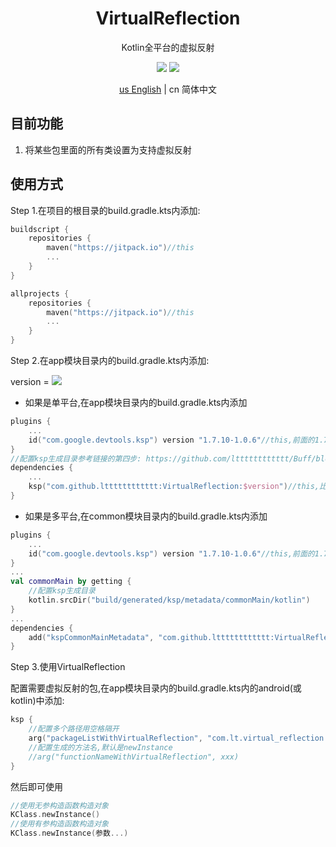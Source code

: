 <h1 align="center">VirtualReflection</h1>

<p align="center">Kotlin全平台的虚拟反射</p>

<p align="center">
<img src="https://img.shields.io/badge/license-Apache%202-blue.svg?maxAge=2592000">
<img src="https://jitpack.io/v/ltttttttttttt/VirtualReflection.svg"/>
</p>

<div align="center"><a href="https://github.com/ltttttttttttt/VirtualReflection/blob/main/README.md">us English</a> | cn 简体中文</div>

## 目前功能

1. 将某些包里面的所有类设置为支持虚拟反射

## 使用方式

Step 1.在项目的根目录的build.gradle.kts内添加:

```kotlin
buildscript {
    repositories {
        maven("https://jitpack.io")//this
        ...
    }
}

allprojects {
    repositories {
        maven("https://jitpack.io")//this
        ...
    }
}
```

Step 2.在app模块目录内的build.gradle.kts内添加:

version
= [![](https://jitpack.io/v/ltttttttttttt/VirtualReflection.svg)](https://jitpack.io/#ltttttttttttt/VirtualReflection)

* 如果是单平台,在app模块目录内的build.gradle.kts内添加

```kotlin
plugins {
    ...
    id("com.google.devtools.ksp") version "1.7.10-1.0.6"//this,前面的1.7.10对应你的kotlin版本,更多版本参考: https://github.com/google/ksp/releases
}
//配置ksp生成目录参考链接的第四步: https://github.com/ltttttttttttt/Buff/blob/main/README_CN.md?plain=1
dependencies {
    ...
    ksp("com.github.ltttttttttttt:VirtualReflection:$version")//this,比如1.0.5
}
```

* 如果是多平台,在common模块目录内的build.gradle.kts内添加

```kotlin
plugins {
    ...
    id("com.google.devtools.ksp") version "1.7.10-1.0.6"//this,前面的1.7.10对应你的kotlin版本,更多版本参考: https://github.com/google/ksp/releases
}
...
val commonMain by getting {
    //配置ksp生成目录
    kotlin.srcDir("build/generated/ksp/metadata/commonMain/kotlin")
}
...
dependencies {
    add("kspCommonMainMetadata", "com.github.ltttttttttttt:VirtualReflection:$version")//this,比如1.0.5
}
```

Step 3.使用VirtualReflection

配置需要虚拟反射的包,在app模块目录内的build.gradle.kts内的android(或kotlin)中添加:

```kotlin
ksp {
    //配置多个路径用空格隔开
    arg("packageListWithVirtualReflection", "com.lt.virtual_reflection.bean/*你的包路径*/")
    //配置生成的方法名,默认是newInstance
    //arg("functionNameWithVirtualReflection", xxx)
}
```

然后即可使用

```kotlin
//使用无参构造函数构造对象
KClass.newInstance()
//使用有参构造函数构造对象
KClass.newInstance(参数...)
```